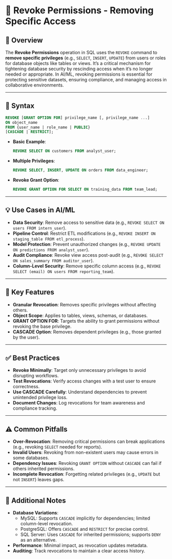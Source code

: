 # 🚫 Revoke Permissions - Removing Specific Access

## 🌟 Overview

The **Revoke Permissions** operation in SQL uses the `REVOKE` command to **remove specific privileges** (e.g., `SELECT`, `INSERT`, `UPDATE`) from users or roles for database objects like tables or views. It’s a critical mechanism for tightening database security by rescinding access when it’s no longer needed or appropriate. In AI/ML, revoking permissions is essential for protecting sensitive datasets, ensuring compliance, and managing access in collaborative environments.

---

## 📜 Syntax

```sql
REVOKE [GRANT OPTION FOR] privilege_name [, privilege_name ...]
ON object_name
FROM {user_name | role_name | PUBLIC}
[CASCADE | RESTRICT];
```

- **Basic Example**:
  ```sql
  REVOKE SELECT ON customers FROM analyst_user;
  ```
- **Multiple Privileges**:
  ```sql
  REVOKE SELECT, INSERT, UPDATE ON orders FROM data_engineer;
  ```
- **Revoke Grant Option**:
  ```sql
  REVOKE GRANT OPTION FOR SELECT ON training_data FROM team_lead;
  ```

---

## 💡 Use Cases in AI/ML

- **Data Security**: Remove access to sensitive data (e.g., `REVOKE SELECT ON users FROM intern_user`).
- **Pipeline Control**: Restrict ETL modifications (e.g., `REVOKE INSERT ON staging_table FROM etl_process`).
- **Model Protection**: Prevent unauthorized changes (e.g., `REVOKE UPDATE ON predictions FROM analyst_user`).
- **Audit Compliance**: Revoke view access post-audit (e.g., `REVOKE SELECT ON sales_summary FROM auditor_user`).
- **Column-Level Security**: Remove specific column access (e.g., `REVOKE SELECT (email) ON users FROM reporting_team`).

---

## 🔑 Key Features

- **Granular Revocation**: Removes specific privileges without affecting others.
- **Object Scope**: Applies to tables, views, schemas, or databases.
- **GRANT OPTION FOR**: Targets the ability to grant permissions without revoking the base privilege.
- **CASCADE Option**: Removes dependent privileges (e.g., those granted by the user).

---

## ✅ Best Practices

- **Revoke Minimally**: Target only unnecessary privileges to avoid disrupting workflows.
- **Test Revocations**: Verify access changes with a test user to ensure correctness.
- **Use CASCADE Carefully**: Understand dependencies to prevent unintended privilege loss.
- **Document Changes**: Log revocations for team awareness and compliance tracking.

---

## ⚠️ Common Pitfalls

- **Over-Revocation**: Removing critical permissions can break applications (e.g., revoking `SELECT` needed for reports).
- **Invalid Users**: Revoking from non-existent users may cause errors in some databases.
- **Dependency Issues**: Revoking `GRANT OPTION` without `CASCADE` can fail if others inherited permissions.
- **Incomplete Revocation**: Forgetting related privileges (e.g., `UPDATE` but not `INSERT`) leaves gaps.

---

## 📝 Additional Notes

- **Database Variations**:
  - MySQL: Supports `CASCADE` implicitly for dependencies; limited column-level revocation.
  - PostgreSQL: Offers `CASCADE` and `RESTRICT` for precise control.
  - SQL Server: Uses `CASCADE` for inherited permissions; supports `DENY` as an alternative.
- **Performance**: Minimal impact, as revocation updates metadata.
- **Auditing**: Track revocations to maintain a clear access history.